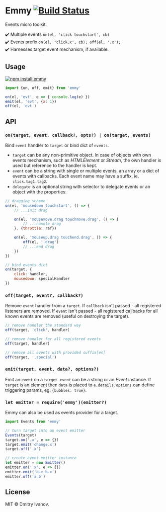 # Emmy [![Build Status](https://travis-ci.org/dy/emmy.svg?branch=master)](https://travis-ci.org/dy/emmy)

Events micro toolkit.

:heavy_check_mark: Multiple events `on(el, 'click touchstart', cb)`<br/>
:heavy_check_mark: Events prefix `on(el, 'click.x', cb); off(el, '.x');`<br/>
:heavy_check_mark: Harnesses target event mechanism, if available.

## Usage

[![npm install emmy](https://nodei.co/npm/emmy.png?mini=true)](https://npmjs.org/package/emmy)

```js
import {on, off, emit} from 'emmy'

on(el, 'evt', e => { console.log(e) })
emit(el, 'evt', {x: 1})
off(el, 'evt')
```

## API

### `on(target, event, callback?, opts?) | on(target, events)`

Bind `event` handler to `target` or bind dict of `events`.

* `target` can be any non-primitive object. In case of objects with own events mechanism, such as _HTMLElement_ or _Stream_, the own handler is used but reference to the handler is kept.
* `event` can be a string with single or multiple events, an array or a dict of events with callbacks. Each event name may have a suffix, ie. `click.tag1.tag2`.
* `delegate` is an optional string with selector to delegate events or an object with the properties:

```js
// dragging scheme
on(el, 'mousedown touchstart', () => {
	// ...init drag

	on(el, 'mousemove.drag touchmove.drag', () => {
		// ...handle drag
	}, {throttle: raf})

	on(el, 'mouseup.drag touchend.drag', () => {
		off(el, '.drag')
		// ...end drag
	})
})

// bind events dict
on(target, {
	click: handler,
	mousedown: specialHandler
})
```

### `off(target, event?, callback?)`

Remove `event` handler from a `target`. If `callback` isn't passed - all registered listeners are removed. If `event` isn't passed - all registered callbacks for all known events are removed (useful on destroying the target).

```js
// remove handler the standard way
off(target, 'click', handler)

// remove handler for all registered events
off(target, handler)

// remove all events with provided suffix[es]
off(target, '.special')
```

### `emit(target, event, data?, options?)`

Emit an `event` on a `target`. `event` can be a string or an _Event_ instance. If `target` is an element then `data` is placed to `e.details`. `options` can define triggering params, eg. `{bubbles: true}`.

### `let emitter = require('emmy')(emitter?)`

Emmy can also be used as events provider for a target.

```js
import Events from 'emmy'

// turn target into an event emitter
Events(target)
target.on('.x', e => {})
target.emit('change.x')
target.off('.x')

// create event emitter instance
let emitter = new Emitter()
emitter.on('.x', e => {})
emitter.emit('a.x b.x')
emitter.off('a b')
```


## License

MIT © Dmitry Ivanov.
